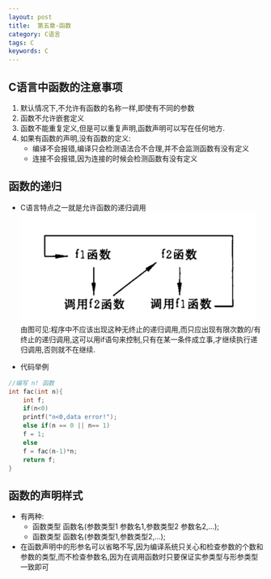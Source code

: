 ```yaml
---
layout: post
title:  第五章-函数
category: C语言
tags: C
keywords: C
---
```


## C语言中函数的注意事项
1. 默认情况下,不允许有函数的名称一样,即使有不同的参数
2. 函数不允许嵌套定义
3. 函数不能重复定义,但是可以重复声明,函数声明可以写在任何地方.
4. 如果有函数的声明,没有函数的定义:
	* 编译不会报错,编译只会检测语法合不合理,并不会监测函数有没有定义
	* 连接不会报错,因为连接的时候会检测函数有没有定义

## 函数的递归
* C语言特点之一就是允许函数的递归调用
  ![](https://raw.githubusercontent.com/zhoghua123/imgsBed/master/函数递归调用.png)
  由图可见:程序中不应该出现这种无终止的递归调用,而只应出现有限次数的/有终止的递归调用,这可以用if语句来控制,只有在某一条件成立事,才继续执行递归调用,否则就不在继续.
  
* 代码举例

```c
//编写 n! 函数
int fac(int n){
	int f;
	if(n<0)
	printf("n<0,data error!");
	else if(n == 0 || n== 1)
	f = 1;
	else
	f = fac(n-1)*n;
	return f;
}
```
## 函数的声明样式
* 有两种:
	* 函数类型 函数名(参数类型1 参数名1,参数类型2 参数名2,...);
	* 函数类型 函数名(参数类型1,参数类型2,...); 
* 在函数声明中的形参名可以省略不写,因为编译系统只关心和检查参数的个数和参数的类型,而不检查参数名,因为在调用函数时只要保证实参类型与形参类型一致即可
